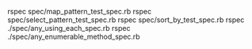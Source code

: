 rspec spec/map_pattern_test_spec.rb
rspec spec/select_pattern_test_spec.rb
rspec spec/sort_by_test_spec.rb
rspec ./spec/any_using_each_spec.rb
rspec ./spec/any_enumerable_method_spec.rb
